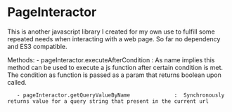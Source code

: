 # PageInteractor
This is another javascript library I created for my own use to fulfill some repeated needs when interacting with a web page. So far no dependency and ES3 compatible.

Methods: 
       - pageInteractor.executeAfterCondition            : As name implies this method can be used to execute a js function after certain condition is met. The condition as function is passed as a param that returns boolean upon called.

       - pageInteractor.getQueryValueByName              :  Synchronously returns value for a query string that present in the current url 
